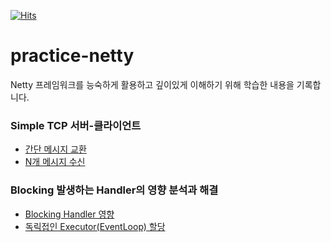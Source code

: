 
[![Hits](https://hits.seeyoufarm.com/api/count/incr/badge.svg?url=https%3A%2F%2Fgithub.com%2FJsing%2Fpractice-netty.git&count_bg=%2379C83D&title_bg=%23555555&icon=&icon_color=%23E7E7E7&title=hits&edge_flat=false)](https://hits.seeyoufarm.com)
# practice-netty
Netty 프레임워크를 능숙하게 활용하고 깊이있게 이해하기 위해 학습한 내용을 기록합니다.

### Simple TCP 서버-클라이언트
- [간단 메시지 교환](https://github.com/Jsing/practice-netty/blob/edc7b364776d7f40b27de5cbd21fcdc3f014f156/src/test/java/practice/netty/tcp/SimpleTcpTest.java#L123)
- [N개 메시지 수신](https://github.com/Jsing/practice-netty/blob/edc7b364776d7f40b27de5cbd21fcdc3f014f156/src/test/java/practice/netty/tcp/SimpleTcpTest.java#L137)

### Blocking 발생하는 Handler의 영향 분석과 해결
- [Blocking Handler 영향](https://github.com/Jsing/practice-netty/blob/edc7b364776d7f40b27de5cbd21fcdc3f014f156/src/test/java/practice/netty/tcp/BlockingHandlerTest.java#L122)
- [독릭접인 Executor(EventLoop) 할당](https://github.com/Jsing/practice-netty/blob/edc7b364776d7f40b27de5cbd21fcdc3f014f156/src/test/java/practice/netty/tcp/BlockingHandlerTest.java#L144)
  
  
